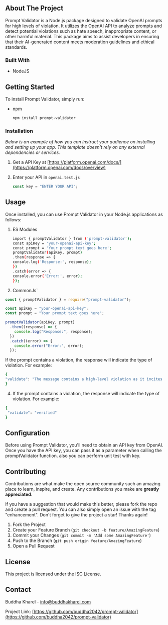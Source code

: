 <!-- ABOUT THE PROJECT -->

## About The Project

Prompt Validator is a Node.js package designed to validate OpenAI prompts for high levels of violation. It utilizes the OpenAI API to analyze prompts and detect potential violations such as hate speech, inappropriate content, or other harmful material. This package aims to assist developers in ensuring that their AI-generated content meets moderation guidelines and ethical standards.

### Built With

- NodeJS

<!-- GETTING STARTED -->

## Getting Started

To install Prompt Validator, simply run:

- npm
  ```sh
  npm install prompt-validator
  ```

### Installation

_Below is an example of how you can instruct your audience on installing and setting up your app. This template doesn't rely on any external dependencies or services._

1. Get a API Key at [https://platform.openai.com/docs/](https://platform.openai.com/docs/overview)

2. Enter your API in `openai.test.js`
   ```js
   const key = "ENTER YOUR API";
   ```

<!-- USAGE EXAMPLES -->

## Usage

Once installed, you can use Prompt Validator in your Node.js applications as follows:

1. ES Modules

   ```sh
   import { promptValidator } from ('prompt-validator');
   const apiKey = 'your-openai-api-key';
   const prompt = 'Your prompt text goes here';
   promptValidator(apiKey, prompt)
   .then(response => {
   console.log('Response:', response);
   })
   .catch(error => {
   console.error('Error:', error);
   });

   ```

2. CommonJs`

```js
const { promptValidator } = require("prompt-validator");

const apiKey = "your-openai-api-key";
const prompt = "Your prompt text goes here";

promptValidator(apiKey, prompt)
  .then((response) => {
    console.log("Response:", response);
  })
  .catch((error) => {
    console.error("Error:", error);
  });
```

If the prompt contains a violation, the response will indicate the type of violation. For example:

```sh
{
"validate": "The message contains a high-level violation as it incites violence and harm towards others."
}

```

4. If the prompt contains a violation, the response will indicate the type of violation. For example:

```sh
{
 "validate": "verified"
}
```

## Configuration

Before using Prompt Validator, you'll need to obtain an API key from OpenAI. Once you have the API key, you can pass it as a parameter when calling the promptValidator function. also you can perferm unit test with key.

<!-- CONTRIBUTING -->

## Contributing

Contributions are what make the open source community such an amazing place to learn, inspire, and create. Any contributions you make are **greatly appreciated**.

If you have a suggestion that would make this better, please fork the repo and create a pull request. You can also simply open an issue with the tag "enhancement".
Don't forget to give the project a star! Thanks again!

1. Fork the Project
2. Create your Feature Branch (`git checkout -b feature/AmazingFeature`)
3. Commit your Changes (`git commit -m 'Add some AmazingFeature'`)
4. Push to the Branch (`git push origin feature/AmazingFeature`)
5. Open a Pull Request

<!-- LICENSE -->

## License

This project is licensed under the ISC License.

<!-- CONTACT -->

## Contact

Buddha Kharel - info@buddhakharel.com

Project Link: [https://github.com/buddha2042/prompt-validator](https://github.com/buddha2042/prompt-validator)
